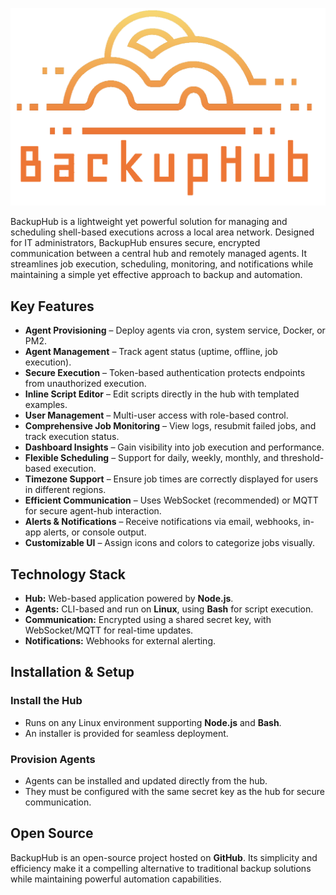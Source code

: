 ![image info](./public/images/BackupHubColorOrange.png)

BackupHub is a lightweight yet powerful solution for managing and scheduling shell-based executions across a local area network. Designed for IT administrators, BackupHub ensures secure, encrypted communication between a central hub and remotely managed agents. It streamlines job execution, scheduling, monitoring, and notifications while maintaining a simple yet effective approach to backup and automation.

## Key Features

- **Agent Provisioning** – Deploy agents via cron, system service, Docker, or PM2.
- **Agent Management** – Track agent status (uptime, offline, job execution).
- **Secure Execution** – Token-based authentication protects endpoints from unauthorized execution.
- **Inline Script Editor** – Edit scripts directly in the hub with templated examples.
- **User Management** – Multi-user access with role-based control.
- **Comprehensive Job Monitoring** – View logs, resubmit failed jobs, and track execution status.
- **Dashboard Insights** – Gain visibility into job execution and performance.
- **Flexible Scheduling** – Support for daily, weekly, monthly, and threshold-based execution.
- **Timezone Support** – Ensure job times are correctly displayed for users in different regions.
- **Efficient Communication** – Uses WebSocket (recommended) or MQTT for secure agent-hub interaction.
- **Alerts & Notifications** – Receive notifications via email, webhooks, in-app alerts, or console output.
- **Customizable UI** – Assign icons and colors to categorize jobs visually.

## Technology Stack

- **Hub:** Web-based application powered by **Node.js**.
- **Agents:** CLI-based and run on **Linux**, using **Bash** for script execution.
- **Communication:** Encrypted using a shared secret key, with WebSocket/MQTT for real-time updates.
- **Notifications:** Webhooks for external alerting.

## Installation & Setup

### Install the Hub

- Runs on any Linux environment supporting **Node.js** and **Bash**.
- An installer is provided for seamless deployment.

### Provision Agents

- Agents can be installed and updated directly from the hub.
- They must be configured with the same secret key as the hub for secure communication.

## Open Source

BackupHub is an open-source project hosted on **GitHub**. Its simplicity and efficiency make it a compelling alternative to traditional backup solutions while maintaining powerful automation capabilities.
